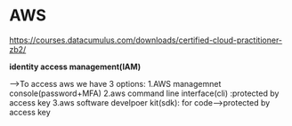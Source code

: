 # AWS
https://courses.datacumulus.com/downloads/certified-cloud-practitioner-zb2/ 

**identity access management(IAM)**

-->To access aws we have 3 options:
1.AWS managemnet console(password+MFA)
2.aws command line interface(cli) :protected by access key
3.aws software develpoer kit(sdk): for code-->protected by access key



